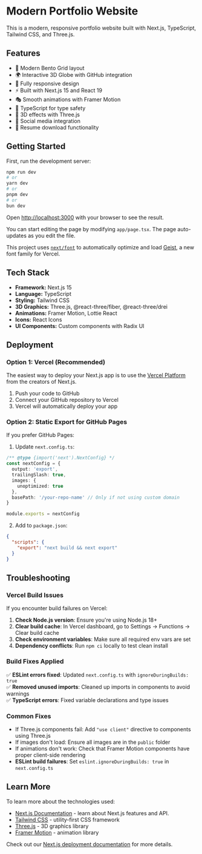 
# Modern Portfolio Website

This is a modern, responsive portfolio website built with Next.js, TypeScript, Tailwind CSS, and Three.js.

## Features

- 🎨 Modern Bento Grid layout
- 🌍 Interactive 3D Globe with GitHub integration
- 📱 Fully responsive design
- ⚡ Built with Next.js 15 and React 19
- 🎭 Smooth animations with Framer Motion
- 🎯 TypeScript for type safety
- 💫 3D effects with Three.js
- 🔗 Social media integration
- 📄 Resume download functionality

## Getting Started

First, run the development server:

```bash
npm run dev
# or
yarn dev
# or
pnpm dev
# or
bun dev
```

Open [http://localhost:3000](http://localhost:3000) with your browser to see the result.

You can start editing the page by modifying `app/page.tsx`. The page auto-updates as you edit the file.

This project uses [`next/font`](https://nextjs.org/docs/app/building-your-application/optimizing/fonts) to automatically optimize and load [Geist](https://vercel.com/font), a new font family for Vercel.

## Tech Stack

- **Framework:** Next.js 15
- **Language:** TypeScript
- **Styling:** Tailwind CSS
- **3D Graphics:** Three.js, @react-three/fiber, @react-three/drei
- **Animations:** Framer Motion, Lottie React
- **Icons:** React Icons
- **UI Components:** Custom components with Radix UI

## Deployment

### Option 1: Vercel (Recommended)

The easiest way to deploy your Next.js app is to use the [Vercel Platform](https://vercel.com/new?utm_medium=default-template&filter=next.js&utm_source=create-next-app&utm_campaign=create-next-app-readme) from the creators of Next.js.

1. Push your code to GitHub
2. Connect your GitHub repository to Vercel
3. Vercel will automatically deploy your app

### Option 2: Static Export for GitHub Pages

If you prefer GitHub Pages:

1. Update `next.config.ts`:
```typescript
/** @type {import('next').NextConfig} */
const nextConfig = {
  output: 'export',
  trailingSlash: true,
  images: {
    unoptimized: true
  },
  basePath: '/your-repo-name' // Only if not using custom domain
}

module.exports = nextConfig
```

2. Add to `package.json`:
```json
{
  "scripts": {
    "export": "next build && next export"
  }
}
```

## Troubleshooting

### Vercel Build Issues

If you encounter build failures on Vercel:

1. **Check Node.js version**: Ensure you're using Node.js 18+ 
2. **Clear build cache**: In Vercel dashboard, go to Settings → Functions → Clear build cache
3. **Check environment variables**: Make sure all required env vars are set
4. **Dependency conflicts**: Run `npm ci` locally to test clean install

### Build Fixes Applied

✅ **ESLint errors fixed**: Updated `next.config.ts` with `ignoreDuringBuilds: true`  
✅ **Removed unused imports**: Cleaned up imports in components to avoid warnings  
✅ **TypeScript errors**: Fixed variable declarations and type issues  

### Common Fixes

- If Three.js components fail: Add `"use client"` directive to components using Three.js
- If images don't load: Ensure all images are in the `public` folder
- If animations don't work: Check that Framer Motion components have proper client-side rendering
- **ESLint build failures**: Set `eslint.ignoreDuringBuilds: true` in `next.config.ts`

## Learn More

To learn more about the technologies used:

- [Next.js Documentation](https://nextjs.org/docs) - learn about Next.js features and API.
- [Tailwind CSS](https://tailwindcss.com/docs) - utility-first CSS framework
- [Three.js](https://threejs.org/docs/) - 3D graphics library
- [Framer Motion](https://www.framer.com/motion/) - animation library

Check out our [Next.js deployment documentation](https://nextjs.org/docs/app/building-your-application/deploying) for more details.
